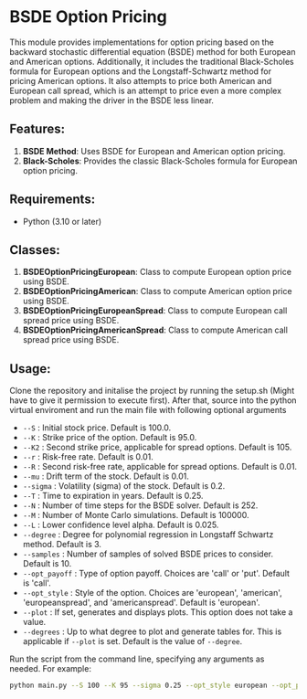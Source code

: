 # BSDE Option Pricing

This module provides implementations for option pricing based on the backward stochastic differential equation (BSDE) method for both European and American options. Additionally, it includes the traditional Black-Scholes formula for European options and the Longstaff-Schwartz method for pricing American options. It also attempts to price both American and European call spread, which is an attempt to price even a more complex problem and making the driver in the BSDE less linear.

## Features:

1. **BSDE Method**: Uses BSDE for European and American option pricing.
2. **Black-Scholes**: Provides the classic Black-Scholes formula for European option pricing.

## Requirements:

- Python (3.10 or later)

## Classes:

1. **BSDEOptionPricingEuropean**: Class to compute European option price using BSDE.
2. **BSDEOptionPricingAmerican**: Class to compute American option price using BSDE.
1. **BSDEOptionPricingEuropeanSpread**: Class to compute European call spread price using BSDE.
1. **BSDEOptionPricingAmericanSpread**: Class to compute American call spread price using BSDE.

## Usage:

Clone the repository and initalise the project by running the setup.sh (Might have to give it permission to execute first). After that, source into the python virtual enviroment and run the main file with following optional arguments

- `--S` : Initial stock price. Default is 100.0.
- `--K` : Strike price of the option. Default is 95.0.
- `--K2` : Second strike price, applicable for spread options. Default is 105.
- `--r` : Risk-free rate. Default is 0.01.
- `--R` : Second risk-free rate, applicable for spread options. Default is 0.01.
- `--mu` : Drift term of the stock. Default is 0.01.
- `--sigma` : Volatility (sigma) of the stock. Default is 0.2.
- `--T` : Time to expiration in years. Default is 0.25.
- `--N` : Number of time steps for the BSDE solver. Default is 252.
- `--M` : Number of Monte Carlo simulations. Default is 100000.
- `--L` : Lower confidence level alpha. Default is 0.025.
- `--degree` : Degree for polynomial regression in Longstaff Schwartz method. Default is 3.
- `--samples` : Number of samples of solved BSDE prices to consider. Default is 10.
- `--opt_payoff` : Type of option payoff. Choices are 'call' or 'put'. Default is 'call'.
- `--opt_style` : Style of the option. Choices are 'european', 'american', 'europeanspread', and 'americanspread'. Default is 'european'.
- `--plot` : If set, generates and displays plots. This option does not take a value.
- `--degrees` : Up to what degree to plot and generate tables for. This is applicable if `--plot` is set. Default is the value of `--degree`.


Run the script from the command line, specifying any arguments as needed. For example:

```bash
python main.py --S 100 --K 95 --sigma 0.25 --opt_style european --opt_payoff call --r 0.01 --mu 0.01 --T 1


